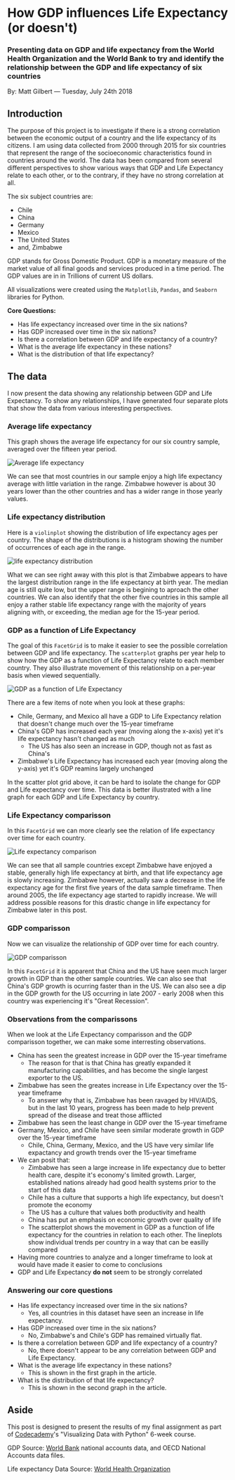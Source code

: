 # How GDP influences Life Expectancy (or doesn't)

### Presenting data on GDP and life expectancy from the World Health Organization and the World Bank to try and identify the relationship between the GDP and life expectancy of six countries

By: Matt Gilbert — Tuesday, July 24th 2018

## Introduction

The purpose of this project is to investigate if there is a strong correlation between the economic output of a country and the life expectancy of its citizens. I am using data collected from 2000 through 2015 for six countries that represent the range of the socioeconomic characteristics found in countries around the world. The data has been compared from several different perspectives to show various ways that GDP and Life Expectancy relate to each other, or to the contrary, if they have no strong correlation at all.

The six subject countries are:
- Chile
- China
- Germany
- Mexico
- The United States
- and, Zimbabwe

GDP stands for Gross Domestic Product. GDP is a monetary measure of the market value of all final goods and services produced in a time period. The GDP values are in in Trillions of current US dollars.

All visualizations were created using the `Matplotlib`, `Pandas`, and `Seaborn` libraries for Python.

**Core Questions:**
- Has life expectancy increased over time in the six nations?
- Has GDP increased over time in the six nations?
- Is there a correlation between GDP and life expectancy of a country?
- What is the average life expectancy in these nations?
- What is the distribution of that life expectancy?

## The data

I now present the data showing any relationship between GDP and Life Expectancy. To show any relationships, I have generated four separate plots that show the data from various interesting perspectives.

### Average life expectancy

This graph shows the average life expectancy for our six country sample, averaged over the fifteen year period.

![Average life expectancy](avg_lifeExpec.png)

We can see that most countries in our sample enjoy a high life expectancy average with little variation in the range. Zimbabwe however is about 30 years lower than the other countries and has a wider range in those yearly values.

### Life expectancy distribution

Here is a `violinplot` showing the distribution of life expectancy ages per country. The shape of the distributions is a histogram showing the number of occurrences of each age in the range.

![life expectancy distribution](lifeExpec_dist.png)

What we can see right away with this plot is that Zimbabwe appears to have the largest distribution range in the life expectancy at birth year. The median age is still quite low, but the upper range is begining to aproach the other countries. We can also identify that the other five countries in this sample all enjoy a rather stable life expectancy range with the majority of years aligning with, or exceeding, the median age for the 15-year period.

### GDP as a function of Life Expectancy

The goal of this `FacetGrid` is to make it easier to see the possible correlation between GDP and life expectancy. The `scatterplot` graphs per year help to show how the GDP as a function of Life Expectancy relate to each member country. They also illustrate movement of this relationship on a per-year basis when viewed sequentially.

![GDP as a function of Life Expectancy](gdp_func_lifeExpec.png)

There are a few items of note when you look at these graphs:
- Chile, Germany, and Mexico all have a GDP to Life Expectancy relation that doesn't change much over the 15-year timeframe
- China's GDP has increased each year (moving along the x-axis) yet it's life expectancy hasn't changed as much
  - The US has also seen an increase in GDP, though not as fast as China's
- Zimbabwe's Life Expectancy has increased each year (moving along the y-axis) yet it's GDP reamins largely unchanged

In the scatter plot grid above, it can be hard to isolate the change for GDP and Life expectancy over time. This data is better illustrated with a line graph for each GDP and Life Expectancy by country.

### Life Expectancy comparisson

In this `FacetGrid` we can more clearly see the relation of life expectancy over time for each country.

![Life expectancy comparison](leaby_year_country.png)

We can see that all sample countries except Zimbabwe have enjoyed a stable, generally high life expectancy at birth, and that life expectancy age is slowly increasing. Zimbabwe however, actually saw a decrease in the life expectancy age for the first five years of the data sample timeframe. Then around 2005, the life expectancy age started to rapidly increase. We will address possible reasons for this drastic change in life expectancy for Zimbabwe later in this post.

### GDP comparisson

Now we can visualize the relationship of GDP over time for each country.

![GDP comparisson](gdp_year_country.png)

In this `FacetGrid` it is apparent that China and the US have seen much larger growth in GDP than the other sample countries. We can also see that China's GDP growth is ocurring faster than in the US. We can also see a dip in the GDP growth for the US occurring in late 2007 - early 2008 when this country was experiencing it's "Great Recession".

### Observations from the comparissons

When we look at the Life Expectancy comparisson and the GDP comparisson together, we can make some interresting observations.

- China has seen the greatest increase in GDP over the 15-year timeframe
  - The reason for that is that China has greatly expanded it manufacturing capabilities, and has become the single largest exporter to the US.
- Zimbabwe has seen the greates increase in Life Expectancy over the 15-year timeframe
  - To answer why that is, Zimbabwe has been ravaged by HIV/AIDS, but in the last 10 years, progress has been made to help prevent spread of the disease and treat those afflicted
- Zimbabwe has seen the least change in GDP over the 15-year timeframe
- Germany, Mexico, and Chile have seen similar moderate growth in GDP over the 15-year timeframe
  - Chile, China, Germany, Mexico, and the US have very similar life expactancy and growth trends over the 15-year timeframe
- We can posit that:
  - Zimbabwe has seen a large increase in life expectancy due to better health care, despite it's economy's limited growth. Larger, established nations already had good health systems prior to the start of this data
  - Chile has a culture that supports a high life expectancy, but doesn't promote the economy
  - The US has a culture that values both productivity and health
  - China has put an emphasis on economic growth over quality of life
  - The scatterplot shows the movement in GDP as a function of life expectancy for the countries in relation to each other. The lineplots show individual trends per country in a way that can be easilly compared
- Having more countries to analyze and a longer timeframe to look at would have made it easier to come to conclusions
- GDP and Life Expectancy **do not** seem to be strongly correlated

### Answering our core questions

- Has life expectancy increased over time in the six nations?
  - Yes, all countries in this dataset have seen an increase in life expectancy.
- Has GDP increased over time in the six nations?
  - No, Zimbabwe's and Chile's GDP has remained virtually flat.
- Is there a correlation between GDP and life expectancy of a country?
  - No, there doesn't appear to be any correlation between GDP and Life Expectancy.
- What is the average life expectancy in these nations?
  - This is shown in the first graph in the article.
- What is the distribution of that life expectancy?
  - This is shown in the second graph in the article.

## Aside

This post is designed to present the results of my final assignment as part of [Codecademy](https://www.codecademy.com)'s "Visualizing Data with Python" 6-week course.

GDP Source: [World Bank](https://data.worldbank.org/indicator/NY.GDP.MKTP.CD) national accounts data, and OECD National Accounts data files.

Life expectancy Data Source: [World Health Organization](http://apps.who.int/gho/data/node.main.688)
